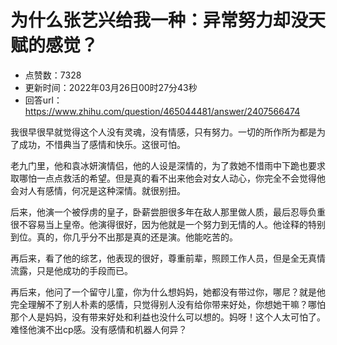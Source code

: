 # 为什么张艺兴给我一种：异常努力却没天赋的感觉？
- 点赞数：7328
- 更新时间：2022年03月26日00时27分43秒
- 回答url：https://www.zhihu.com/question/465044481/answer/2407566474
<body>
 <p data-pid="FVPUZH8W">我很早很早就觉得这个人没有灵魂，没有情感，只有努力。一切的所作所为都是为了成功，不惜典当了感情和快乐。这很可怕。</p>
 <p data-pid="H24vq7eJ">老九门里，他和袁冰妍演情侣，他的人设是深情的，为了救她不惜雨中下跪也要求取哪怕一点点救活的希望。但是真的看不出来他会对女人动心，你完全不会觉得他会对人有感情，何况是这种深情。就很别扭。</p>
 <p data-pid="QMeME2FW">后来，他演一个被俘虏的皇子，卧薪尝胆很多年在敌人那里做人质，最后忍辱负重很不容易当上皇帝。他演得很好，因为他就是一个努力到无情的人。他诠释的特别到位。真的，你几乎分不出那是真的还是演。他能吃苦的。</p>
 <p data-pid="JzP-u8KG">再后来，看了他的综艺，他表现的很好，尊重前辈，照顾工作人员，但是全无真情流露，只是他成功的手段而已。</p>
 <p data-pid="6YDxfBCo">再后来，他问了一个留守儿童，你为什么想妈妈，她都没有带过你，哪尼？就是他完全理解不了别人朴素的感情，只觉得别人没有给你带来好处，你想她干嘛？哪怕那个人是妈妈，没有带来好处和利益也没什么可以想的。妈呀！这个人太可怕了。难怪他演不出cp感。没有感情和机器人何异？</p>
</body>